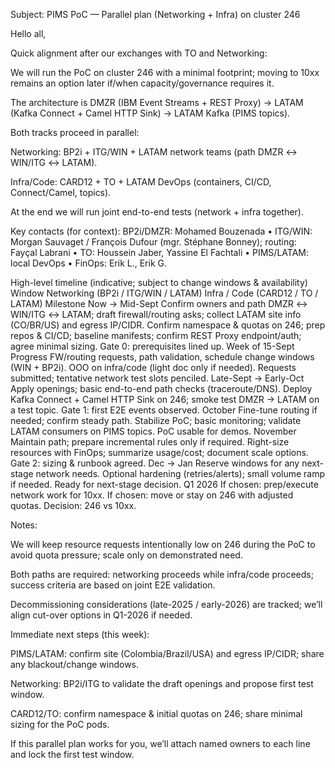 Subject: PIMS PoC — Parallel plan (Networking + Infra) on cluster 246

Hello all,

Quick alignment after our exchanges with TO and Networking:

We will run the PoC on cluster 246 with a minimal footprint; moving to 10xx remains an option later if/when capacity/governance requires it.

The architecture is DMZR (IBM Event Streams + REST Proxy) → LATAM (Kafka Connect + Camel HTTP Sink) → LATAM Kafka (PIMS topics).

Both tracks proceed in parallel:

Networking: BP2i + ITG/WIN + LATAM network teams (path DMZR ↔ WIN/ITG ↔ LATAM).

Infra/Code: CARD12 + TO + LATAM DevOps (containers, CI/CD, Connect/Camel, topics).

At the end we will run joint end-to-end tests (network + infra together).

Key contacts (for context): BP2i/DMZR: Mohamed Bouzenada • ITG/WIN: Morgan Sauvaget / François Dufour (mgr. Stéphane Bonney); routing: Fayçal Labrani • TO: Houssein Jaber, Yassine El Fachtali • PIMS/LATAM: local DevOps • FinOps: Erik L., Erik G.

High-level timeline (indicative; subject to change windows & availability)
Window	Networking (BP2i / ITG/WIN / LATAM)	Infra / Code (CARD12 / TO / LATAM)	Milestone
Now → Mid-Sept	Confirm owners and path DMZR ↔ WIN/ITG ↔ LATAM; draft firewall/routing asks; collect LATAM site info (CO/BR/US) and egress IP/CIDR.	Confirm namespace & quotas on 246; prep repos & CI/CD; baseline manifests; confirm REST Proxy endpoint/auth; agree minimal sizing.	Gate 0: prerequisites lined up.
Week of 15-Sept	Progress FW/routing requests, path validation, schedule change windows (WIN + BP2i).	OOO on infra/code (light doc only if needed).	Requests submitted; tentative network test slots penciled.
Late-Sept → Early-Oct	Apply openings; basic end-to-end path checks (traceroute/DNS).	Deploy Kafka Connect + Camel HTTP Sink on 246; smoke test DMZR → LATAM on a test topic.	Gate 1: first E2E events observed.
October	Fine-tune routing if needed; confirm steady path.	Stabilize PoC; basic monitoring; validate LATAM consumers on PIMS topics.	PoC usable for demos.
November	Maintain path; prepare incremental rules only if required.	Right-size resources with FinOps; summarize usage/cost; document scale options.	Gate 2: sizing & runbook agreed.
Dec → Jan	Reserve windows for any next-stage network needs.	Optional hardening (retries/alerts); small volume ramp if needed.	Ready for next-stage decision.
Q1 2026	If chosen: prep/execute network work for 10xx.	If chosen: move or stay on 246 with adjusted quotas.	Decision: 246 vs 10xx.

Notes:

We will keep resource requests intentionally low on 246 during the PoC to avoid quota pressure; scale only on demonstrated need.

Both paths are required: networking proceeds while infra/code proceeds; success criteria are based on joint E2E validation.

Decommissioning considerations (late-2025 / early-2026) are tracked; we’ll align cut-over options in Q1-2026 if needed.

Immediate next steps (this week):

PIMS/LATAM: confirm site (Colombia/Brazil/USA) and egress IP/CIDR; share any blackout/change windows.

Networking: BP2i/ITG to validate the draft openings and propose first test window.

CARD12/TO: confirm namespace & initial quotas on 246; share minimal sizing for the PoC pods.

If this parallel plan works for you, we’ll attach named owners to each line and lock the first test window.

